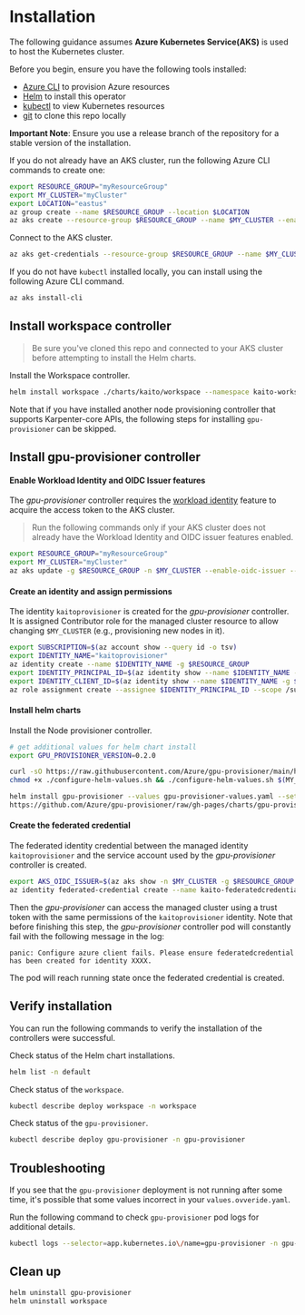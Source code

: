 # Installation 

The following guidance assumes **Azure Kubernetes Service(AKS)** is used to host the Kubernetes cluster.

Before you begin, ensure you have the following tools installed:

- [Azure CLI](https://learn.microsoft.com/cli/azure/install-azure-cli) to provision Azure resources
- [Helm](https://helm.sh) to install this operator
- [kubectl](https://kubernetes.io/docs/tasks/tools/) to view Kubernetes resources
- [git](https://git-scm.com/downloads) to clone this repo locally

**Important Note**:
Ensure you use a release branch of the repository for a stable version of the installation.

If you do not already have an AKS cluster, run the following Azure CLI commands to create one:

```bash
export RESOURCE_GROUP="myResourceGroup"
export MY_CLUSTER="myCluster"
export LOCATION="eastus"
az group create --name $RESOURCE_GROUP --location $LOCATION
az aks create --resource-group $RESOURCE_GROUP --name $MY_CLUSTER --enable-oidc-issuer --enable-workload-identity --enable-managed-identity --generate-ssh-keys
```

Connect to the AKS cluster.

```bash
az aks get-credentials --resource-group $RESOURCE_GROUP --name $MY_CLUSTER
```

If you do not have `kubectl` installed locally, you can install using the following Azure CLI command.

```bash
az aks install-cli
```

## Install workspace controller

> Be sure you've cloned this repo and connected to your AKS cluster before attempting to install the Helm charts.

Install the Workspace controller.

```bash
helm install workspace ./charts/kaito/workspace --namespace kaito-workspace --create-namespace
```

Note that if you have installed another node provisioning controller that supports Karpenter-core APIs, the following steps for installing `gpu-provisioner` can be skipped.


## Install gpu-provisioner controller


#### Enable Workload Identity and OIDC Issuer features
The *gpu-provisioner* controller requires the [workload identity](https://learn.microsoft.com/azure/aks/workload-identity-overview?tabs=dotnet) feature to acquire the access token to the AKS cluster. 

> Run the following commands only if your AKS cluster does not already have the Workload Identity and OIDC issuer features enabled.

```bash
export RESOURCE_GROUP="myResourceGroup"
export MY_CLUSTER="myCluster"
az aks update -g $RESOURCE_GROUP -n $MY_CLUSTER --enable-oidc-issuer --enable-workload-identity --enable-managed-identity
```

#### Create an identity and assign permissions
The identity `kaitoprovisioner` is created for the *gpu-provisioner* controller. It is assigned Contributor role for the managed cluster resource to allow changing `$MY_CLUSTER` (e.g., provisioning new nodes in it).
```bash
export SUBSCRIPTION=$(az account show --query id -o tsv)
export IDENTITY_NAME="kaitoprovisioner"
az identity create --name $IDENTITY_NAME -g $RESOURCE_GROUP
export IDENTITY_PRINCIPAL_ID=$(az identity show --name $IDENTITY_NAME -g $RESOURCE_GROUP --subscription $SUBSCRIPTION --query 'principalId' -o tsv)
export IDENTITY_CLIENT_ID=$(az identity show --name $IDENTITY_NAME -g $RESOURCE_GROUP --subscription $SUBSCRIPTION --query 'clientId' -o tsv)
az role assignment create --assignee $IDENTITY_PRINCIPAL_ID --scope /subscriptions/$SUBSCRIPTION/resourceGroups/$RESOURCE_GROUP/providers/Microsoft.ContainerService/managedClusters/$MY_CLUSTER  --role "Contributor"
```

#### Install helm charts
Install the Node provisioner controller.
```bash
# get additional values for helm chart install
export GPU_PROVISIONER_VERSION=0.2.0

curl -sO https://raw.githubusercontent.com/Azure/gpu-provisioner/main/hack/deploy/configure-helm-values.sh
chmod +x ./configure-helm-values.sh && ./configure-helm-values.sh $(MY_CLUSTER) $(RESOURCE_GROUP) $(IDENTITY_NAME)

helm install gpu-provisioner --values gpu-provisioner-values.yaml --set settings.azure.clusterName=$(MY_CLUSTER) --wait \
https://github.com/Azure/gpu-provisioner/raw/gh-pages/charts/gpu-provisioner-$(GPU_PROVISIONER_VERSION).tgz
```

#### Create the federated credential
The federated identity credential between the managed identity `kaitoprovisioner` and the service account used by the *gpu-provisioner* controller is created.
```bash
export AKS_OIDC_ISSUER=$(az aks show -n $MY_CLUSTER -g $RESOURCE_GROUP --subscription $SUBSCRIPTION --query "oidcIssuerProfile.issuerUrl" -o tsv)
az identity federated-credential create --name kaito-federatedcredential --identity-name $IDENTITY_NAME -g $RESOURCE_GROUP --issuer $AKS_OIDC_ISSUER --subject system:serviceaccount:"gpu-provisioner:gpu-provisioner" --audience api://AzureADTokenExchange --subscription $SUBSCRIPTION
```
Then the *gpu-provisioner* can access the managed cluster using a trust token with the same permissions of the `kaitoprovisioner` identity.
Note that before finishing this step, the *gpu-provisioner* controller pod will constantly fail with the following message in the log:
```
panic: Configure azure client fails. Please ensure federatedcredential has been created for identity XXXX.
```
The pod will reach running state once the federated credential is created.

## Verify installation
You can run the following commands to verify the installation of the controllers were successful.

Check status of the Helm chart installations.

```bash
helm list -n default
```

Check status of the `workspace`.

```bash
kubectl describe deploy workspace -n workspace
```

Check status of the `gpu-provisioner`.

```bash
kubectl describe deploy gpu-provisioner -n gpu-provisioner
```

## Troubleshooting 
If you see that the `gpu-provisioner` deployment is not running after some time, it's possible that some values incorrect in your `values.ovveride.yaml`. 

Run the following command to check `gpu-provisioner` pod logs for additional details.

```bash
kubectl logs --selector=app.kubernetes.io\/name=gpu-provisioner -n gpu-provisioner
```

## Clean up

```bash
helm uninstall gpu-provisioner
helm uninstall workspace
```
